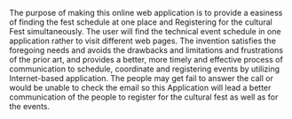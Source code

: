 The purpose of making this online web application is to provide a easiness of finding the fest schedule at one place and Registering for the cultural Fest simultaneously. The user will find the technical event schedule in one application rather to visit different web pages. The invention satisfies the foregoing needs and avoids the drawbacks and limitations and frustrations of the prior art, and provides a better, more timely and effective process of communication to schedule, coordinate and registering events by utilizing Internet-based application. The people may get fail to answer the call or would be unable to check the email so this Application will lead a better communication of the people  to register for the cultural fest as well  as for the events.
